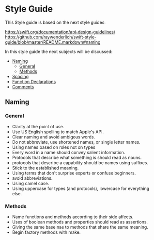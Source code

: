 # Style Guide


This Style guide is based on the next style guides:

https://swift.org/documentation/api-design-guidelines/
https://github.com/raywenderlich/swift-style-guide/blob/master/README.markdown#naming



In this style guide the next subjects will be discussed:
* [Naming](#naming)
  * [General](#general)
  * [Methods](#methods)
* [Spacing](#spacing)
* [Function Declarations](#function-declarations)
* [Comments](#comments)


## Naming

### General

- Clarity at the point of use. 
- Use US English spelling to match Apple's API.
- Clear naming and avoid ambigous words.
- Do not abbreviate, use shortened names, or single letter names.
- Using names based on roles not on types
- Every word  in a name should convey salient information.
- Protocols that describe what something is should read as nouns.
- protocols that describe a capability should be names using suffixes.
- Stick to the established meaning. 
- Using terms that don't surprise experts or confuse beginners. 
- avoid abbreviations.
- Using camel case.
- Using uppercase for types (and protocols), lowercase for everything else. 


### Methods
- Name functions and methods according to their side affects.
- Uses of boolean methods and properties should read as assertions.
- Giving the same base nae to methods that share the same meaning.
- Begin factory methods with make.









